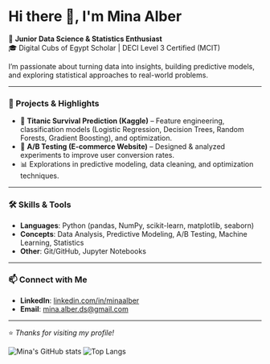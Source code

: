 # Hi there 👋, I'm Mina Alber  

🚀 **Junior Data Science & Statistics Enthusiast**  
🎓 Digital Cubs of Egypt Scholar | DECI Level 3 Certified (MCIT)  

I’m passionate about turning data into insights, building predictive models, and exploring statistical approaches to real-world problems.  

---

### 🔭 Projects & Highlights
- 🧩 **Titanic Survival Prediction (Kaggle)** – Feature engineering, classification models (Logistic Regression, Decision Trees, Random Forests, Gradient Boosting), and optimization.  
- 🛒 **A/B Testing (E-commerce Website)** – Designed & analyzed experiments to improve user conversion rates.  
- 📊 Explorations in predictive modeling, data cleaning, and optimization techniques.  

---

### 🛠️ Skills & Tools
- **Languages**: Python (pandas, NumPy, scikit-learn, matplotlib, seaborn)  
- **Concepts**: Data Analysis, Predictive Modeling, A/B Testing, Machine Learning, Statistics  
- **Other**: Git/GitHub, Jupyter Notebooks  

---

### 📫 Connect with Me
- **LinkedIn**: [linkedin.com/in/minaalber](https://linkedin.com/in/minaalber)  
- **Email**: mina.alber.ds@gmail.com

---

⭐️ *Thanks for visiting my profile!*


![Mina's GitHub stats](https://github-readme-stats.vercel.app/api?username=MinaAlberDS&show_icons=true&theme=default)
![Top Langs](https://github-readme-stats.vercel.app/api/top-langs/?username=MinaAlberDS&layout=compact)
